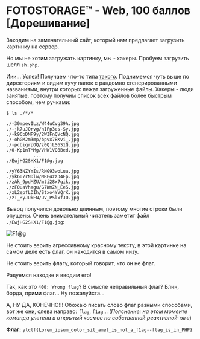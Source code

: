 # FOTOSTORAGE™ - Web, 100 баллов [Дорешивание]

Заходим на замечательный сайт, который нам предлагает загрузить картинку на сервер.

Но мы не хотим загружать картинку, мы - хакеры. Пробуем загрузить шелл `sh.php`.

Иии... Успех! Получаем что-то типа [такого](https://fotostorage.ctf.yummytacos.me/QDmSumT3eY/XhE2sE99TD.php). Поднимемся чуть выше по директориям и видим кучу папок с рандомно сгенерированными названиями, внутри которых лежат загруженные файлы. Хакеры - люди занятые, поэтому получим список всех файлов более быстрым способом, чем ручками:

```
$ ls ./*/*

./-30mpevILz/W44uCvg39A.jpg
./-jk7uJQrvg/nIPp3es-Sy.jpg
./-k96bDMP9y/2WIFnQVcNQ.jpg
./-ohGM2m3mp/bpvx7BKvi_.jpg
./-pcbigrpOQ/z0QjLS6S1Q.jpg
./0-Kp1nTMMg/VHW1VQ8Bed.jpg
          ...
./EwjHG2SHX1/F1@g.jpg
          ...
./yY63NZYmIs/RNG93woLua.jpg
./yk607rNDlw/MRP4zz34Fp.jpg
./zAk_9pdMZU/mti28x7gik.jpg
./zF0uaVhagu/G7WmZN_EeS.jpg
./zL2epfLDIh/Stxo4YVQrK.jpg
./zT_RyJUkEN/UV_P5lxfJO.jpg
```

Вывод получился довольно длинным, поэтому многие строки были опущены. Очень внимательный читатель заметит файл `./EwjHG2SHX1/F1@g.jpg`:

![F1@g](F1@g.jpg)

Не стоить верить агрессивному красному тексту, в этой картинке на самом деле есть флаг, он находится в самом низу.

Не стоить верить флагу, который говорит, что он не флаг.

Радуемся находке и вводим его!

Так, как это `400: Wrong flag`? В смысле неправильный флаг? Блин, борда, прими флаг... Ну пожалуйста...

А, НУ ДА, КОНЕЧНО!!! Обожаю писать слово флаг разными способами, вот же они, слева направо: `flag`, `f1ag`... (*Пояснение: на этом моменте команда улетела в открытый космос на собственной реактивной тяге*)

**Флаг:** `ytctf{Lorem_ipsum_dolor_sit_amet_is_not_a_f1ag--flag_is_in_PHP}`
